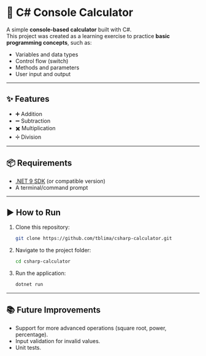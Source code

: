 # 🧮 C# Console Calculator

A simple **console-based calculator** built with C#.  
This project was created as a learning exercise to practice **basic programming concepts**, such as:

- Variables and data types  
- Control flow (switch)  
- Methods and parameters  
- User input and output  

---

## ✨ Features

- ➕ Addition  
- ➖ Subtraction  
- ✖️ Multiplication  
- ➗ Division  

---

## 📦 Requirements

- [.NET 9 SDK](https://dotnet.microsoft.com/en-us/download) (or compatible version)  
- A terminal/command prompt  

---

## ▶️ How to Run

1. Clone this repository:  
   ```bash
   git clone https://github.com/tblima/csharp-calculator.git

2. Navigate to the project folder:
   ```bash
   cd csharp-calculator

3. Run the application:
   ```bash
   dotnet run

---

## 📚 Future Improvements

- Support for more advanced operations (square root, power, percentage).
- Input validation for invalid values.
- Unit tests.
